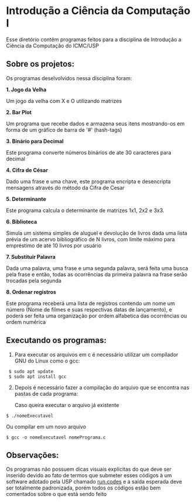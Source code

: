 # Introdução a Ciência da Computação I
Esse diretório contêm programas feitos para a disciplina de Introdução a Ciência da Computação do ICMC/USP

## Sobre os projetos:

Os programas deselvolvidos nessa disciplina foram:

**1. Jogo da Velha**<p>
Um jogo da velha com X e O utilizando matrizes

**2. Bar Plot**<p>
Um programa que recebe dados e armazena seus itens mostrando-os em forma de um gráfico de barra de '#' (hash-tags)

**3. Binário para Decimal**<p>
Este programa converte números binários de ate 30 caracteres para decimal

**4. Cifra de César**<p>
Dado uma frase e uma chave, este programa encripta e desencripta mensagens através do método da Cifra de Cesar

**5. Determinante**<p>
Este programa calcula o determinante de matrizes 1x1, 2x2 e 3x3.

**6. Biblioteca**<p>
Simula um sistema simples de aluguel e devolução de livros dada uma 
lista prévia de um acervo bibliográfico de N livros, com limite máximo para empréstimo
de até 10 livros por usuário

**7. Substituir Palavra**<p>
Dada uma palavra, uma frase e uma segunda palavra, será feita uma busca pela frase e então, 
todas as ocorrências da primeira palavra na frase serão 
trocadas pela segunda

**8. Ordenar registros**<p>
Este programa receberá uma lista de registros contendo um nome um número (Nome de filmes e suas respectivas datas de lançamento), e poderá ser feita
uma organização por ordem alfabetica das ocorrências ou ordem numérica


## Executando os programas:

1. Para executar os arquivos em c é necessário utilizar um compilador GNU do Linux como o gcc:<p>
```
 $ sudo apt update
 $ sudo apt install gcc
```
2. Depois é necessário fazer a compilação do arquivo que se encontra nas pastas de cada programa:<p>
Caso queira executar o arquivo já existente<p>
```
$ ./nomeExecutavel
```
Ou compilar em um novo arquivo<p>
``` 
$ gcc -o nomeExecutavel nomePrograma.c
```
## Observações:
Os programas não possuem dicas visuais explícitas do que deve ser inserido devido ao fato de termos que submeter
esses códigos à um software adotado pela USP chamado [run.codes](http://www.runc.codes.com) e a saída esperada deve ser totalmente padronizada, porém todos
os códigos estão bem comentados sobre o que está sendo feito
